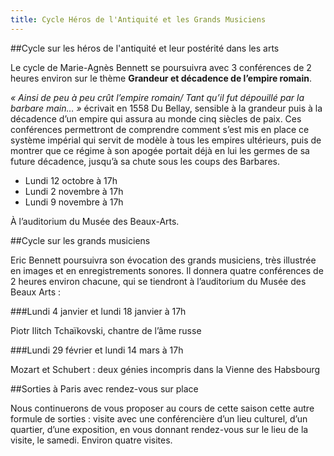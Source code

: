 ```yaml
---
title: Cycle Héros de l'Antiquité et les Grands Musiciens
---
```


##Cycle sur les héros de l'antiquité et leur postérité dans les arts

Le cycle de Marie-Agnès Bennett se poursuivra avec 3 conférences de 2 heures environ sur le thème **Grandeur et décadence de l’empire romain**.

*« Ainsi de peu à peu crût l’empire romain/ Tant qu’il fut dépouillé par la barbare main… »* écrivait en 1558 Du Bellay, sensible à la grandeur puis à la décadence d’un empire qui assura au monde cinq siècles de paix. Ces conférences permettront de comprendre comment s’est mis en place ce système impérial qui servit de modèle à tous les empires ultérieurs, puis de montrer que ce régime à son apogée portait déjà en lui les germes de sa future décadence, jusqu’à sa chute sous les coups des Barbares.

 - Lundi 12 octobre à 17h
 - Lundi 2 novembre à 17h
 - Lundi 9 novembre à 17h

À l’auditorium du Musée des Beaux-Arts.

##Cycle sur les grands musiciens

Eric Bennett poursuivra son évocation des grands musiciens, très illustrée en images et en enregistrements sonores. Il donnera quatre conférences de 2 heures environ chacune, qui se tiendront à l’auditorium du Musée des Beaux Arts :

###Lundi 4 janvier et lundi 18 janvier à 17h

Piotr Ilitch Tchaïkovski, chantre de l’âme russe

###Lundi 29 février et lundi 14 mars à 17h

Mozart et Schubert : deux génies incompris dans la Vienne des Habsbourg

##Sorties à Paris avec rendez-vous sur place

Nous continuerons de vous proposer au cours de cette saison cette autre formule de sorties : visite avec une conférencière d’un lieu culturel, d’un quartier, d’une exposition, en vous donnant rendez-vous sur le lieu de la visite, le samedi. Environ quatre visites.
